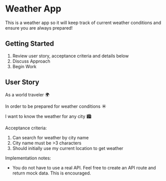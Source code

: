 # Weather App

This is a weather app so it will keep track of current weather conditions and ensure you are always prepared!

## Getting Started

1. Review user story, acceptance criteria and details below
2. Discuss Approach
3. Begin Work

## User Story

As a world traveler 🌍

In order to be prepared for weather conditions ☀️

I want to know the weather for any city 🏙

Acceptance criteria:

1. Can search for weather by city name
2. City name must be >3 characters
3. Should initially use my current location to get weather

Implementation notes:

- You do not have to use a real API. Feel free to create an API route and return mock data. This is encouraged.
